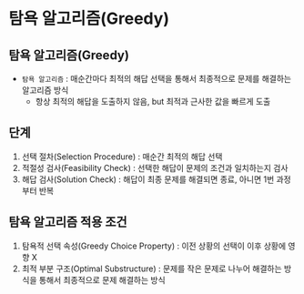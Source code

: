 # **탐욕 알고리즘(Greedy)**

## **탐욕 알고리즘(Greedy)**
-   `탐욕 알고리즘` : 매순간마다 최적의 해답 선택을 통해서 최종적으로 문제를 해결하는 알고리즘 방식
    -   항상 최적의 해답을 도출하지 않음, but 최적과 근사한 값을 빠르게 도출

##  단계
1.  선택 절차(Selection Procedure) : 매순간 최적의 해답 선택 
2. 적절성 검사(Feasibility Check) : 선택한 해답이 문제의 조건과 일치하는지 검사 
3. 해답 검사(Solution Check) : 해답이 최종 문제를 해결되면 종료, 아니면 1번 과정부터 반복

## 탐욕 알고리즘 적용 조건
1.  탐욕적 선택 속성(Greedy Choice Property) : 이전 상황의 선택이 이후 상황에 영향 X
2.  최적 부분 구조(Optimal Substructure) : 문제를 작은 문제로 나누어 해결하는 방식을 통해서 최종적으로 문제 해결하는 방식